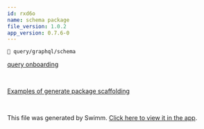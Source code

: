 ```yaml
---
id: rxd6o
name: schema package
file_version: 1.0.2
app_version: 0.7.6-0
---
```


`📄 query/graphql/schema`

[query onboarding](query-onboarding.hn74y.sw.md)

<br/>

[Examples of generate package scaffolding](examples-of-generate-package-scaffolding.kzj7u.sw.md)

<br/>

This file was generated by Swimm. [Click here to view it in the app](https://app.swimm.io/repos/Z2l0aHViJTNBJTNBZGVmcmFkYiUzQSUzQXNvdXJjZW5ldHdvcms=/docs/rxd6o).